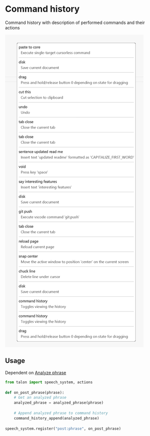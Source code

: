 # Command history

Command history with description of performed commands and their actions

![Command history](./command_history.png)

## Usage

Dependent on [Analyze phrase](../analyze_phrase)

```py
from talon import speech_system, actions

def on_post_phrase(phrase):
    # Get an analyzed phrase
    analyzed_phrase = analyzed_phrase(phrase)

    # Append analyzed phrase to command history
    command_history_append(analyzed_phrase)

speech_system.register("post:phrase", on_post_phrase)
```
